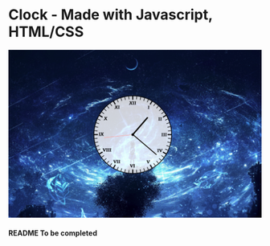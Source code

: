 # Clock - Made with Javascript, HTML/CSS

<img src="Assets/Screenshot 2020-08-04 at 13.21.44.png" />

#### README To be completed
